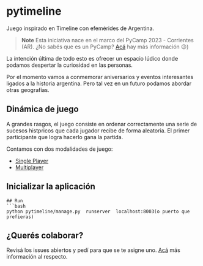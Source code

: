 # pytimeline
Juego inspirado en Timeline con efemérides de Argentina.

> **Note**
> Esta iniciativa nace en el marco del PyCamp 2023 - Corrientes (AR).
> ¿No sabés que es un PyCamp? [Acá](docs/PYCAMP.md) hay más información 😉)

La íntención última de todo esto es ofrecer un espacio lúdico donde podamos
despertar la curiosidad en las personas.

Por el momento vamos a conmemorar aniversarios y eventos interesantes ligados 
a la historia argentina. Pero tal vez en un futuro podamos abordar otras 
geografías.

## Dinámica de juego

A grandes rasgos, el juego consiste en ordenar correctamente una serie de
sucesos histpricos que cada jugador recibe de forma aleatoria. El primer
participante que logra hacerlo gana la partida.

Contamos con dos modalidades de juego:
- [Single Player](docs/SINGLEPLAYER.md)
- [Multiplayer](docs/MULTIPLAYER.md)

## Inicializar la aplicación
```
## Run 
```bash
python pytimeline/manage.py  runserver  localhost:8003(o puerto que prefieras)
```

## ¿Querés colaborar?
Revisá los issues abiertos y pedí para que se te asigne uno. 
[Acá](docs/CONTRIBUTING.md) más información al respecto.
